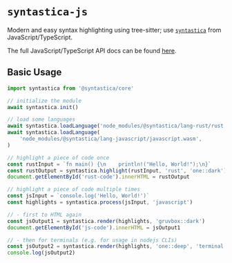 # `syntastica-js`

Modern and easy syntax highlighting using tree-sitter; use
[`syntastica`](https://crates.io/crates/syntastica) from JavaScript/TypeScript.

The full JavaScript/TypeScript API docs can be found
[here](https://rubixdev.github.io/syntastica/js/).

## Basic Usage

```ts
import syntastica from '@syntastica/core'

// initialize the module
await syntastica.init()

// load some languages
await syntastica.loadLanguage('node_modules/@syntastica/lang-rust/rust.wasm')
await syntastica.loadLanguage(
    'node_modules/@syntastica/lang-javascript/javascript.wasm',
)

// highlight a piece of code once
const rustInput = `fn main() {\n    println!("Hello, World!");\n}`
const rustOutput = syntastica.highlight(rustInput, 'rust', 'one::dark')
document.getElementById('rust-code').innerHTML = rustOutput

// highlight a piece of code multiple times
const jsInput = `console.log('Hello, World!')`
const highlights = syntastica.process(jsInput, 'javascript')

// - first to HTML again
const jsOutput1 = syntastica.render(highlights, 'gruvbox::dark')
document.getElementById('js-code').innerHTML = jsOutput1

// - then for terminals (e.g. for usage in nodejs CLIs)
const jsOutput2 = syntastica.render(highlights, 'one::deep', 'terminal')
console.log(jsOutput2)
```
